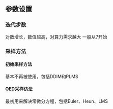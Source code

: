 ## 参数设置
### 迭代步数
对数增长，数值越高，对算力需求越大
一般从7开始
### 采样方法
#### 初始采样方法
基本不再被使用，包括DDIM和PLMS
#### OED采样访法
最初用来解决常微分方程，包括Euler、Heun、LMS


